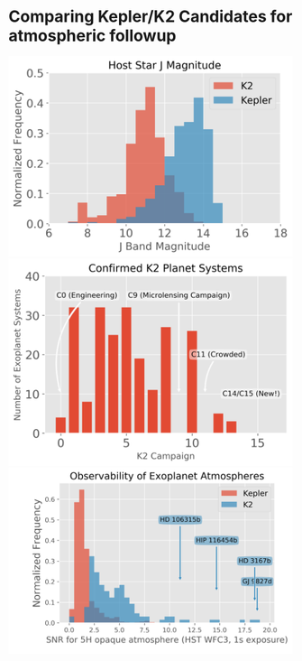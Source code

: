 # Comparing Kepler/K2 Candidates for atmospheric followup

![](https://raw.githubusercontent.com/christinahedges/atmosphere-charts/master/charts/jband.png)
![](https://raw.githubusercontent.com/christinahedges/atmosphere-charts/master/charts/planetdiscoveries_5.png)
![](https://raw.githubusercontent.com/christinahedges/atmosphere-charts/master/charts/K2observability_annotated.png)
